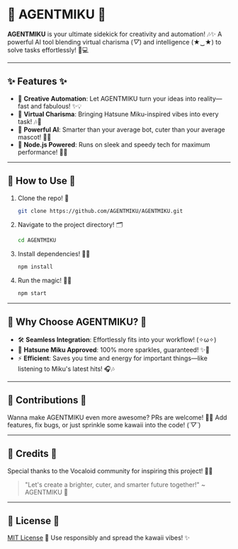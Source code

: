 # 🌟 AGENTMIKU 🌟

**AGENTMIKU** is your ultimate sidekick for creativity and automation! 🎶✨ A powerful AI tool blending virtual charisma (*▽*) and intelligence (★‿★) to solve tasks effortlessly! 💖💻

---

## ✨ Features ✨
- 🌸 **Creative Automation**: Let AGENTMIKU turn your ideas into reality—fast and fabulous! ✨💡
- 🎤 **Virtual Charisma**: Bringing Hatsune Miku-inspired vibes into every task! 🎶💃
- 🤖 **Powerful AI**: Smarter than your average bot, cuter than your average mascot! 🧠💞
- 💾 **Node.js Powered**: Runs on sleek and speedy tech for maximum performance! 🚀🌈

---

## 🌈 How to Use 🌈

1. Clone the repo! 🐾
    ```bash
    git clone https://github.com/AGENTMIKU/AGENTMIKU.git
    ```
2. Navigate to the project directory! 🗂️
    ```bash
    cd AGENTMIKU
    ```
3. Install dependencies! 🎨✨
    ```bash
    npm install
    ```
4. Run the magic! 🎩🌟
    ```bash
    npm start
    ```

---

## 🌸 Why Choose AGENTMIKU? 🌸

- 🛠️ **Seamless Integration**: Effortlessly fits into your workflow! (✧ω✧)
- 🎵 **Hatsune Miku Approved**: 100% more sparkles, guaranteed! ✨💙
- ⚡ **Efficient**: Saves you time and energy for important things—like listening to Miku's latest hits! 🎧🎶

---

## 🎀 Contributions 🎀
Wanna make AGENTMIKU even more awesome? PRs are welcome! 🌸✨ Add features, fix bugs, or just sprinkle some kawaii into the code! (*´▽`*)

---

## 💖 Credits 💖
Special thanks to the Vocaloid community for inspiring this project! 🌟🎤 

> "Let's create a brighter, cuter, and smarter future together!" ~ AGENTMIKU 🌟

---

## 🌌 License 🌌
[MIT License](LICENSE) 🌟 Use responsibly and spread the kawaii vibes! ✨

